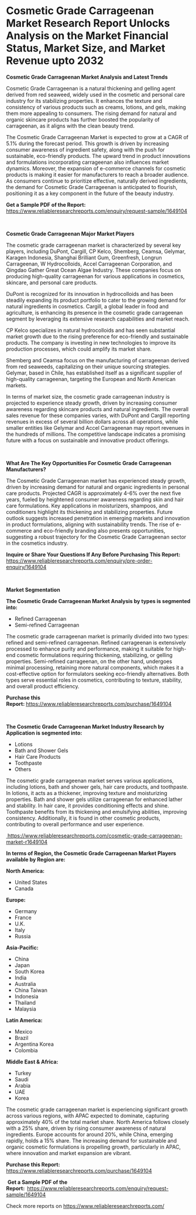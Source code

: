 <p><h1>Cosmetic Grade Carrageenan Market Research Report Unlocks Analysis on the Market Financial Status, Market Size, and Market Revenue upto 2032</h1></p><p><strong>Cosmetic Grade Carrageenan Market Analysis and Latest Trends</strong></p>
<p><p>Cosmetic Grade Carrageenan is a natural thickening and gelling agent derived from red seaweed, widely used in the cosmetic and personal care industry for its stabilizing properties. It enhances the texture and consistency of various products such as creams, lotions, and gels, making them more appealing to consumers. The rising demand for natural and organic skincare products has further boosted the popularity of carrageenan, as it aligns with the clean beauty trend.</p><p>The Cosmetic Grade Carrageenan Market is expected to grow at a CAGR of 5.1% during the forecast period. This growth is driven by increasing consumer awareness of ingredient safety, along with the push for sustainable, eco-friendly products. The upward trend in product innovations and formulations incorporating carrageenan also influences market dynamics. Moreover, the expansion of e-commerce channels for cosmetic products is making it easier for manufacturers to reach a broader audience. As consumers continue to prioritize effective, naturally derived ingredients, the demand for Cosmetic Grade Carrageenan is anticipated to flourish, positioning it as a key component in the future of the beauty industry.</p></p>
<p><strong>Get a Sample PDF of the Report:&nbsp;</strong> <a href="https://www.reliableresearchreports.com/enquiry/request-sample/1649104?utm_campaign=2738&utm_medium=2&utm_source=Github&utm_content=ia&utm_term=26032025&utm_id=cosmetic-grade-carrageenan">https://www.reliableresearchreports.com/enquiry/request-sample/1649104</a></p>
<p>&nbsp;</p>
<p><strong>Cosmetic Grade Carrageenan Major Market Players</strong></p>
<p><p>The cosmetic grade carrageenan market is characterized by several key players, including DuPont, Cargill, CP Kelco, Shemberg, Ceamsa, Gelymar, Karagen Indonesia, Shanghai Brilliant Gum, Greenfresh, Longrun Carrageenan, W Hydrocolloids, Accel Carrageenan Corporation, and Qingdao Gather Great Ocean Algae Industry. These companies focus on producing high-quality carrageenan for various applications in cosmetics, skincare, and personal care products.</p><p>DuPont is recognized for its innovation in hydrocolloids and has been steadily expanding its product portfolio to cater to the growing demand for natural ingredients in cosmetics. Cargill, a global leader in food and agriculture, is enhancing its presence in the cosmetic grade carrageenan segment by leveraging its extensive research capabilities and market reach.</p><p>CP Kelco specializes in natural hydrocolloids and has seen substantial market growth due to the rising preference for eco-friendly and sustainable products. The company is investing in new technologies to improve its production processes, which could amplify its market share.</p><p>Shemberg and Ceamsa focus on the manufacturing of carrageenan derived from red seaweeds, capitalizing on their unique sourcing strategies. Gelymar, based in Chile, has established itself as a significant supplier of high-quality carrageenan, targeting the European and North American markets.</p><p>In terms of market size, the cosmetic grade carrageenan industry is projected to experience steady growth, driven by increasing consumer awareness regarding skincare products and natural ingredients. The overall sales revenue for these companies varies, with DuPont and Cargill reporting revenues in excess of several billion dollars across all operations, while smaller entities like Gelymar and Accel Carrageenan may report revenues in the hundreds of millions. The competitive landscape indicates a promising future with a focus on sustainable and innovative product offerings.</p></p>
<p>&nbsp;</p>
<p><strong>What Are The Key Opportunities For Cosmetic Grade Carrageenan Manufacturers?</strong></p>
<p><p>The Cosmetic Grade Carrageenan market has experienced steady growth, driven by increasing demand for natural and organic ingredients in personal care products. Projected CAGR is approximately 4-6% over the next five years, fueled by heightened consumer awareness regarding skin and hair care formulations. Key applications in moisturizers, shampoos, and conditioners highlight its thickening and stabilizing properties. Future outlook suggests increased penetration in emerging markets and innovation in product formulations, aligning with sustainability trends. The rise of e-commerce and eco-friendly branding also presents opportunities, suggesting a robust trajectory for the Cosmetic Grade Carrageenan sector in the cosmetics industry.</p></p>
<p><strong>Inquire or Share Your Questions If Any Before Purchasing This Report:</strong> <a href="https://www.reliableresearchreports.com/enquiry/pre-order-enquiry/1649104?utm_campaign=2738&utm_medium=2&utm_source=Github&utm_content=ia&utm_term=26032025&utm_id=cosmetic-grade-carrageenan">https://www.reliableresearchreports.com/enquiry/pre-order-enquiry/1649104</a></p>
<p>&nbsp;</p>
<p><strong>Market Segmentation</strong></p>
<p><strong>The Cosmetic Grade Carrageenan Market Analysis by types is segmented into:</strong></p>
<p><ul><li>Refined Carrageenan</li><li>Semi-refined Carrageenan</li></ul></p>
<p><p>The cosmetic grade carrageenan market is primarily divided into two types: refined and semi-refined carrageenan. Refined carrageenan is extensively processed to enhance purity and performance, making it suitable for high-end cosmetic formulations requiring thickening, stabilizing, or gelling properties. Semi-refined carrageenan, on the other hand, undergoes minimal processing, retaining more natural components, which makes it a cost-effective option for formulators seeking eco-friendly alternatives. Both types serve essential roles in cosmetics, contributing to texture, stability, and overall product efficiency.</p></p>
<p><strong>Purchase this Report:&nbsp;</strong><a href="https://www.reliableresearchreports.com/purchase/1649104?utm_campaign=2738&utm_medium=2&utm_source=Github&utm_content=ia&utm_term=26032025&utm_id=cosmetic-grade-carrageenan">https://www.reliableresearchreports.com/purchase/1649104</a></p>
<p>&nbsp;</p>
<p><strong>The Cosmetic Grade Carrageenan Market Industry Research by Application is segmented into:</strong></p>
<p><ul><li>Lotions</li><li>Bath and Shower Gels</li><li>Hair Care Products</li><li>Toothpaste</li><li>Others</li></ul></p>
<p><p>The cosmetic grade carrageenan market serves various applications, including lotions, bath and shower gels, hair care products, and toothpaste. In lotions, it acts as a thickener, improving texture and moisturizing properties. Bath and shower gels utilize carrageenan for enhanced lather and stability. In hair care, it provides conditioning effects and shine. Toothpaste benefits from its thickening and emulsifying abilities, improving consistency. Additionally, it is found in other cosmetic products, contributing to overall performance and user experience.</p></p>
<p><a href="https://www.reliableresearchreports.com/cosmetic-grade-carrageenan-market-r1649104?utm_campaign=2738&utm_medium=2&utm_source=Github&utm_content=ia&utm_term=26032025&utm_id=cosmetic-grade-carrageenan">&nbsp;https://www.reliableresearchreports.com/cosmetic-grade-carrageenan-market-r1649104</a></p>
<p><strong>In terms of Region, the Cosmetic Grade Carrageenan Market Players available by Region are:</strong></p>
<p>
    <p> <strong> North America: </strong>
        <ul>
            <li>United States</li>
            <li>Canada</li>
        </ul>
        </p> 
    <p> <strong> Europe: </strong>
        <ul>
            <li>Germany</li>
            <li>France</li>
            <li>U.K.</li>
            <li>Italy</li>
            <li>Russia</li>
        </ul>
        </p> 
    <p> <strong> Asia-Pacific: </strong>
        <ul>
            <li>China</li>
            <li>Japan</li>
            <li>South Korea</li>
            <li>India</li>
            <li>Australia</li>
            <li>China Taiwan</li>
            <li>Indonesia</li>
            <li>Thailand</li>
            <li>Malaysia</li>
        </ul>
        </p> 
    <p> <strong> Latin America: </strong>
        <ul>
            <li>Mexico</li>
            <li>Brazil</li>
            <li>Argentina Korea</li>
            <li>Colombia</li>
        </ul>
        </p> 
    <p> <strong> Middle East & Africa: </strong>
        <ul>
            <li>Turkey</li>
            <li>Saudi</li>
            <li>Arabia</li>
            <li>UAE</li>
            <li>Korea</li>
        </ul>
    </p>
    </p>
<p><p>The cosmetic grade carrageenan market is experiencing significant growth across various regions, with APAC expected to dominate, capturing approximately 40% of the total market share. North America follows closely with a 25% share, driven by rising consumer awareness of natural ingredients. Europe accounts for around 20%, while China, emerging rapidly, holds a 15% share. The increasing demand for sustainable and organic cosmetic formulations is propelling growth, particularly in APAC, where innovation and market expansion are vibrant.</p></p>
<p><strong>Purchase this Report: </strong><a href="https://www.reliableresearchreports.com/purchase/1649104?utm_campaign=2738&utm_medium=2&utm_source=Github&utm_content=ia&utm_term=26032025&utm_id=cosmetic-grade-carrageenan">https://www.reliableresearchreports.com/purchase/1649104</a></p>
<p>&nbsp;<strong>Get a Sample PDF of the Report:&nbsp;&nbsp;</strong><a href="https://www.reliableresearchreports.com/enquiry/request-sample/1649104?utm_campaign=2738&utm_medium=2&utm_source=Github&utm_content=ia&utm_term=26032025&utm_id=cosmetic-grade-carrageenan">https://www.reliableresearchreports.com/enquiry/request-sample/1649104</a></p>
<p><strong></strong></p>
<p>Check more reports on <a href="https://www.reliableresearchreports.com/?utm_campaign=2738&utm_medium=2&utm_source=Github&utm_content=ia&utm_term=26032025&utm_id=cosmetic-grade-carrageenan">https://www.reliableresearchreports.com/</a></p>